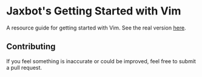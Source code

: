 # Jaxbot's Getting Started with Vim

A resource guide for getting started with Vim. See the real version [here](http://jaxbot.me/vim).

## Contributing

If you feel something is inaccurate or could be improved, feel free to submit a pull request.
